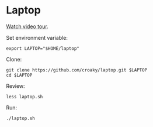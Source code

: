 # Laptop

[Watch video tour](https://www.dropbox.com/s/c2vya65z4bs5bfq/laptop.mov?dl=0).

Set environment variable:

```
export LAPTOP="$HOME/laptop"
```

Clone:

```
git clone https://github.com/croaky/laptop.git $LAPTOP
cd $LAPTOP
```

Review:

```
less laptop.sh
```

Run:

```
./laptop.sh
```
